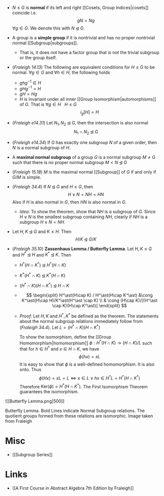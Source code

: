 *  $N\le G$ is **normal** if its left and right [[Cosets, Group Indices|cosets]] coincide i.e.
  $$
  gN=Ng
  $$
  $\forall g\in G$. We denote this with $N\unlhd G$.

* A group is a **simple group** if it is nontrivial and has no proper nontrivial normal [[Subgroup|subgroups]]. 
	* That is, it does not have a factor group that is not the trivial subgroup or the group itself.

* (*Fraleigh 14.13*) The following are equivalent conditions for $H\le G$ to be normal. $\forall g \in G$ and $\forall h\in H$, the following holds
	* $ghg^{-1}\in H$
	* $gHg^{-1}=H$
	* $gH=Hg$ 
	* $H$ is invariant under all inner [[Group Isomorphism|automorphisms]] of $G$. That is $\forall g \in H \ \ \  H \le G$ 
	  $$
	  i_g[H]=H
	  $$

* (*Fraleigh e14.31*) Let $N_1,N_2 \unlhd G$, then the intersection is also normal
  $$
  N_1\cap N_2 \unlhd G
  $$ 
* (*Fraleigh e14.34*) If $G$ has exactly one subgroup $N$ of a given order, then $N$ is a normal subgroup of $H$. 

* A **maximal normal subgroup** of a group $G$ is a normal subgroup $M\ne G$ such that there is no proper normal subgroup $M< N\unlhd G$
* (*Fraleigh 15.18*) $M$ is the maximal normal [[Subgroup]] of $G$ if and only if $G/M$ is simple.

* (*Fraleigh 34.4*) If $N\unlhd G$ and $H\le G$, then 
  $$
  H\vee  N = NH = HN
  $$
  Also if $H$ is also normal in $G$, then $HN$ is also normal in $G$. 
	* *Idea*: To show the theorem, show that $NH$ is a subgroup of $G$. Since $H\vee N$ is the smallest subgroup containing $NH$, clearly if $NH$ is a subgroup $H\vee N = NH$. 

* Let $H,K\unlhd G$ and $K\le H$.  Then 
  $$
  H/K \unlhd G/K
  $$



* (*Fraleigh 35.10*) **Zassenhaus Lemma / Butterfly Lemma**. Let $H,K\le G$ and $H^\ast \unlhd H$ and $K^\ast \unlhd K$. Then
	* $H^\ast (H\cap K^\ast) \unlhd H^\ast (H\cap K)$ 
	* $K^\ast (H^\ast \cap K) \unlhd K^\ast (H\cap K)$
	* $(H^\ast \cap K) (H\cap K^\ast) \unlhd H\cap K$
	* 
	  $$
	  \begin{split}
	  H^\ast(H\cap K) / H^\ast(H\cap K^\ast) &\cong K^\ast(H\cap H)/K^\ast(H^\ast \cap K) \\ 
	  & \cong (H\cap K)/[(H^\ast \cap K)(H\cap K^\ast)]
	  \end{split}
	  $$
	* *Proof*: Let $H,K$ and $H^\ast, K^\ast$ be defined as the theorem. The statements about the normal subgroup relations immediately follow from (*Fraleigh 34.4*). Let $L=(H^\ast \cap K)(H\cap K^\ast)$
	  
	  To show the isomorphism, define the [[Group Homomorphism|homomorphism]] $\phi: H^\ast (H\cap K) \to (H\cap K)/L$ such that for $h\in H^\ast$ and $x\in H\cap K$, we have
	  $$
	  \phi(hx) = xL
	  $$
	  It is easy to show that $\phi$ is a well-defined homomorphism.  It is also onto.  Thus 
	  $$
	  \phi(Hx) = xL = L \iff x\in L \vee hx\in H^\ast L=H^\ast (H\cap K^\ast)
	  $$
	  Therefore $\text{Ker}(\phi) = H^\ast (H\cap K^\ast)$. The First Isomorphism Theorem guarantees the isomorphism.

![[Butterfly Lemma.png|500]]
<figcaption> Butterfly Lemma. Bold Lines indicate Normal Subgroup relations. The quotient groups formed from these relations are isomorphic. Image taken from Fraleigh</figcaption>


# Misc
* [[Subgroup Series]]

# Links
* [[A First Course in Abstract Algebra 7th Edition by Fraleigh]]
